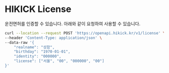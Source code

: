 # HIKICK License

운전면허를 인증할 수 있습니다. 아래와 같이 요청하여 사용할 수 있습니다.

```bash
curl --location --request POST 'https://openapi.hikick.kr/v1/license' \
--header 'Content-Type: application/json' \
--data-raw '{
    "realname": "성함",
    "birthday": "1970-01-01",
    "identity": "000000",
    "license": ["서울", "00", "000000", "00"]
}'
```
